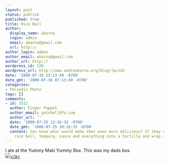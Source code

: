 ```yaml
---
layout: post
status: publish
published: true
title: Rice Ball
author:
  display_name: abarna
  login: admin
  email: abarna@gmail.com
  url: http://
author_login: admin
author_email: abarna@gmail.com
author_url: http://
wordpress_id: 126
wordpress_url: http://www.andrewbarna.org/blog/?p=126
date: '2008-07-15 23:13:49 -0700'
date_gmt: '2008-07-16 07:13:49 -0700'
categories:
- Periodic Photo
tags: []
comments:
- id: 3512
  author: Finger Puppet
  author_email: gotohell@fu.com
  author_url: ''
  date: '2008-07-25 12:16:33 -0700'
  date_gmt: '2008-07-25 20:16:33 -0700'
  content: You know what would make that even more delicious? If they could put the
    rice ball, tempura, sauce and everything into a tortilla and wrap it up.
---
```

<p>I ate at the Yummy Maki Yummy Box. This was my dads box.<br &#47;><a href="http:&#47;&#47;andrewbarna.org&#47;photos&#47;gallery&#47;main.php?g2_view=core.DownloadItem&g2_itemId=16935"><img src="http:&#47;&#47;andrewbarna.org&#47;photos&#47;gallery&#47;main.php?g2_view=core.DownloadItem&g2_itemId=16936&g2_serialNumber=2"><&#47;a></p>
